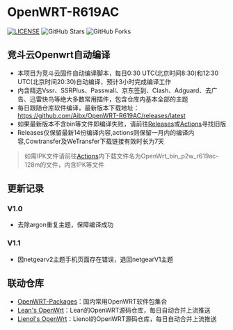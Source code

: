 # OpenWRT-R619AC

[![LICENSE](https://img.shields.io/github/license/mashape/apistatus.svg?style=flat-square&label=LICENSE)](https://github.com/Aibx/OpenWRT-R619AC/blob/master/LICENSE)
![GitHub Stars](https://img.shields.io/github/stars/Aibx/OpenWRT-R619AC.svg?style=flat-square&label=Stars&logo=github)
![GitHub Forks](https://img.shields.io/github/forks/Aibx/OpenWRT-R619AC.svg?style=flat-square&label=Forks&logo=github)

## 竞斗云Openwrt自动编译
- 本项目为竞斗云固件自动编译脚本，每日0:30 UTC(北京时间8:30)和12:30 UTC(北京时间20:30)自动编译，预计3小时完成编译工作
- 内含精选Vssr、SSRPlus、Passwall、京东签到、Clash、Adguard、去广告、迅雷快鸟等绝大多数常用插件，包含仓库内基本全部的主题
- 每日跟随仓库软件编译，最新版本下载地址：https://github.com/Aibx/OpenWRT-R619AC/releases/latest
- 如果最新版本不含bin等文件即编译失败，请前往[Releases](https://github.com/Aibx/OpenWRT-R619AC/releases)或[Actions](https://github.com/Aibx/OpenWRT-R619AC/actions)寻找旧版
- Releases仅保留最新14份编译内容,actions则保留一月内的编译内容,Cowtransfer及WeTransfer下载链接有效时长为7天

> 如需IPK文件请前往[Actions](https://github.com/Aibx/OpenWRT-R619AC/actions)内下载文件名为OpenWrt_bin_p2w_r619ac-128m的文件，内含IPK等文件

## 更新记录

### V1.0
- 去除argon重复主题，保障编译成功

### V1.1
- 因netgearv2主题手机页面存在错误，退回netgearV1主题

## 联动仓库
- [OpenWRT-Packages](https://github.com/Aibx/OpenWRT-Packages)：国内常用OpenWRT软件包集合
- [Lean's OpenWrt](https://github.com/Aibx/Lean-OpenWrt)：Lean的OpenWRT源码仓库，每日自动合并上流推送
- [Lienol's OpenWrt](https://github.com/Aibx/Lienol-OpenWrt)：Lienol的OpenWRT源码仓库，每日自动合并上流推送

